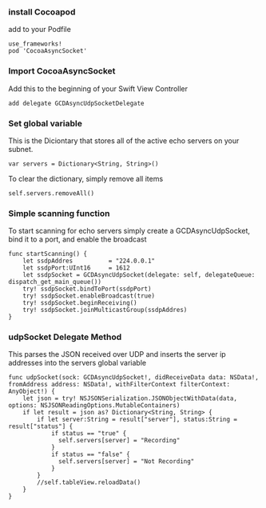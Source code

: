 ### install Cocoapod
add to your Podfile
```
use_frameworks!
pod 'CocoaAsyncSocket'
```
### Import CocoaAsyncSocket
Add this to the beginning of your Swift View Controller
```
add delegate GCDAsyncUdpSocketDelegate
```
### Set global variable
This is the Diciontary that stores all of the active echo servers on your subnet.
```
var servers = Dictionary<String, String>()
```
To clear the dictionary, simply remove all items
```
self.servers.removeAll()
```
### Simple scanning function
To start scanning for echo servers simply create a GCDAsyncUdpSocket, bind it to a port, and enable the broadcast
```
func startScanning() {
    let ssdpAddres          = "224.0.0.1"
    let ssdpPort:UInt16     = 1612
    let ssdpSocket = GCDAsyncUdpSocket(delegate: self, delegateQueue: dispatch_get_main_queue())
    try! ssdpSocket.bindToPort(ssdpPort)
    try! ssdpSocket.enableBroadcast(true)
    try! ssdpSocket.beginReceiving()
    try! ssdpSocket.joinMulticastGroup(ssdpAddres)
}
```

### udpSocket Delegate Method
This parses the JSON received over UDP and inserts the server ip addresses into the servers global variable
```
func udpSocket(sock: GCDAsyncUdpSocket!, didReceiveData data: NSData!, fromAddress address: NSData!, withFilterContext filterContext: AnyObject!) {
    let json = try! NSJSONSerialization.JSONObjectWithData(data, options: NSJSONReadingOptions.MutableContainers)
    if let result = json as? Dictionary<String, String> {
        if let server:String = result["server"], status:String = result["status"] {
            if status == "true" {
              self.servers[server] = "Recording"
            }
            if status == "false" {
              self.servers[server] = "Not Recording"
            }
        }
        //self.tableView.reloadData()
    }
}
```
